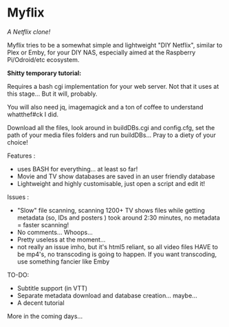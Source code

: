 # Myflix
*A Netflix clone!*

Myflix tries to be a somewhat simple and lightweight "DIY Netflix", similar to Plex or Emby, for your DIY NAS, especially aimed at the Raspberry Pi/Odroid/etc ecosystem.

**Shitty temporary tutorial:**

Requires a bash cgi implementation for your web server. Not that it uses at this stage... But it will, probably.

You will also need jq, imagemagick and a ton of coffee to understand whatthef#ck I did.

Download all the files, look around in buildDBs.cgi and config.cfg, set the path of your media files folders and run buildDBs... Pray to a diety of your choice!


Features :
* uses BASH for everything... at least so far!
* Movie and TV show databases are saved in an user friendly database
* Lightweight and highly customisable, just open a script and edit it! 

Issues :
* "Slow" file scanning, scanning 1200+ TV shows files while getting metadata (so, IDs and posters ) took around 2:30 minutes, no metadata = faster scanning! 
* No comments... Whoops...
* Pretty useless at the moment...
* not really an issue imho, but it's html5 reliant, so all video files HAVE to be mp4's, no transcoding is going to happen. If you want transcoding, use something fancier like Emby

TO-DO:
* Subtitle support (in VTT)
* Separate metadata download and database creation... maybe... 
* A decent tutorial

More in the coming days...
